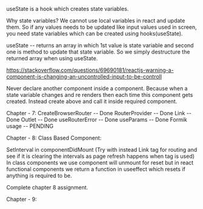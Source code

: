 useState is a hook which creates state variables.

Why state variables?
We cannot use local variables in react and update them. So if any values needs to be updated like input values used in screen,
you need state variables which can be created using hooks(useState).

useState -- returns an array in which 1st value is state variable and second one is method to update that state variable.
So we simply destructure the returned array when using useState.

https://stackoverflow.com/questions/69690181/reactjs-warning-a-component-is-changing-an-uncontrolled-input-to-be-controll

Never declare another component inside a component. Because when a state variable changes and re renders then each time this component gets created. Instead create above and call it inside required component.

Chapter - 7:
CreateBrowserRouter -- Done
RouterProvider -- Done
Link -- Done
Outlet -- Done
useRouterError -- Done
useParams -- Done
Formik usage -- PENDING

Chapter - 8:
Class Based Component:

SetInterval in componentDidMount (Try with <a> instead Link tag for routing and see if it is clearing the intervals as page refresh happens when <a> tag is used)
In class components we use component will unmount for reset but in react functional components we return a function in useeffect which resets if anything is required to be.

Complete chapter 8 assignment.

Chapter - 9:
